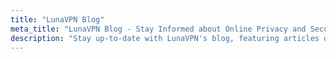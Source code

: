 ```yaml
---
title: "LunaVPN Blog"
meta_title: "LunaVPN Blog - Stay Informed about Online Privacy and Security"
description: "Stay up-to-date with LunaVPN's blog, featuring articles on internet privacy, security threats, and how to safeguard your online presence."
---
```

